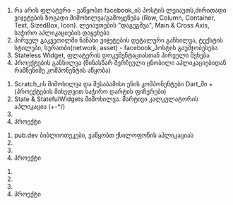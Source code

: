 <ol>
    <li>რა არის ფლატერი - ვაწყობთ facebook_ის პოსტის ლეიაუთს,ძირითადი ვიჯეტების ზოგადი მიმოხილვა/გამოყენება (Row,
        Column, Container, Text, SizedBox, Icon). ლეიაუთების "დაგეგმვა", Main & Cross Axis, საჭირო აპლიკაციების დაყენება
    </li>
    <li>პირველ გაკვეთილში ნანახი ვიჯეტების დეტალური განხილვა, ტექსტის სტილები, სურათბი(network, asset) - facebook_პოსტის
        გაუმჯობესება</li>
    <li>Stateless Widget, ფლატერის დოკუმენტაციასთან პირველი შეხება</li>
    <li>პროექტების განხილვა (წინასწარ შერჩეული ცნობილი აპლიკაციებიდან რამნენიმე კომპონენტის აწყობა)</li>
</ol>

<ol>
    <li>Scratch_ის მიმოხილვა და შესაბამისი ენის კომპონენტები Dart_ში + (პროექტების მიხედვით საჭირო დარტის ფიჩერები)</li>
    <li>State & StatefulWidgets მიმოხილვა. მარტივი კალკულატორის აპლიკაცია (+-*/)</li>
    <li></li>
    <li>პროექტი</li>
</ol>

<ol>
    <li>pub.dev ბიბლიოთეკები, ვაწყობთ ქსილოფონის აპლიკაციას</li>
    <li></li>
    <li></li>
    <li>პროექტი</li>
</ol>

<ol>
    <li></li>
    <li></li>
    <li></li>
    <li>პროექტი</li>
</ol>
